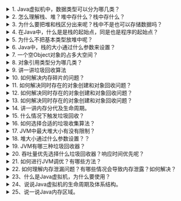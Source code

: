 
<details>
<summary>1. Java虚拟机中，数据类型可以分为哪几类？</summary>



</details>

<details>
<summary>2. 怎么理解栈、堆？堆中存什么？栈中存什么？</summary>



</details>

<details>
<summary>3. 为什么要把堆和栈区分出来呢？栈中不是也可以存储数据吗？</summary>



</details>

<details>
<summary>4. 在Java中，什么是是栈的起始点，同是也是程序的起始点？</summary>



</details>

<details>
<summary>5. 为什么不把基本类型放堆中呢？</summary>



</details>

<details>
<summary>6. Java中，栈的大小通过什么参数来设置？</summary>



</details>

<details>
<summary>7. 一个空Object对象的占多大空间？</summary>



</details>

<details>
<summary>8. 对象引用类型分为哪几类？</summary>



</details>

<details>
<summary>9. 讲一讲垃圾回收算法</summary>



</details>

<details>
<summary>10. 如何解决内存碎片的问题？</summary>



</details>

<details>
<summary>11. 如何解决同时存在的对象创建和对象回收问题？</summary>



</details>

<details>
<summary>12. 如何解决同时存在的对象创建和对象回收问题？</summary>



</details>

<details>
<summary>13. 如何解决同时存在的对象创建和对象回收问题？</summary>



</details>

<details>
<summary>14. 讲一讲内存分代及生命周期。</summary>



</details>

<details>
<summary>15. 什么情况下触发垃圾回收？</summary>



</details>

<details>
<summary>16. 如何选择合适的垃圾收集算法？</summary>



</details>

<details>
<summary>17. JVM中最大堆大小有没有限制？</summary>



</details>

<details>
<summary>18. 堆大小通过什么参数设置？？</summary>



</details>

<details>
<summary>19. JVM有哪三种垃圾回收器？</summary>



</details>

<details>
<summary>20. 吞吐量优先选择什么垃圾回收器？响应时间优先呢？</summary>



</details>

<details>
<summary>21. 如何进行JVM调优？有哪些方法？</summary>



</details>

<details>
<summary>22. 如何理解内存泄漏问题？有哪些情况会导致内存泄露？如何解决？</summary>



</details>

<details>
<summary>23、什么是Java虚拟机，为什么要使用？</summary>



</details>

<details>
<summary> 24、说说Java虚拟机的生命周期及体系结构。</summary>


</details>

<details>
<summary> 25、说一说Java内存区域。</summary>



</details>

